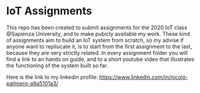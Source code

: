 # IoT Assignments

This repo has been created to submit assignments for the 2020 IoT class @Sapienza University, and to make pubicly available
my work. These kind of assignments aim to build an IoT system from scratch, so my advise if anyone want to repliucate it, is
to start from the first assignment to the last, because they are very strictly related. In every assignment folder you will find a link to an hands on guide, and to a short youtube video that illustrates the functioning of the system built so far.

Here is the link to my linkedin profile:
https://www.linkedin.com/in/nicoló-palmiero-a9a5101a3/
